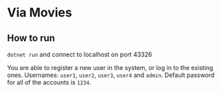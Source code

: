 # Via Movies

## How to run

`dotnet run` and connect to localhost on port 43326


You are able to register a new user in the system, or log in to the existing ones.
Usernames: `user1`, `user2`, `user3`, `user4` and `admin`.
Default password for all of the accounts is `1234`.